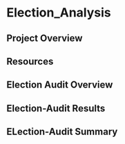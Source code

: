 # Election_Analysis

## Project Overview

## Resources 

## Election Audit Overview

## Election-Audit Results 

## ELection-Audit Summary 
